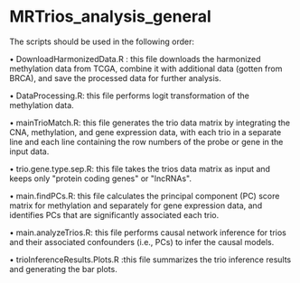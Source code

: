 # MRTrios_analysis_general

The scripts should be used in the following order:

•	DownloadHarmonizedData.R : this file downloads the harmonized methylation data from TCGA, combine it with additional data (gotten from BRCA), and save the processed data for further analysis.

•	DataProcessing.R: this file performs logit transformation of the methylation data.

•	mainTrioMatch.R: this file generates the trio data matrix by integrating the CNA, methylation, and gene expression data, with each trio in a separate line and each line containing the row numbers of the probe or gene in the input data.

•	trio.gene.type.sep.R: this file takes the trios data matrix as input and keeps only "protein coding genes" or "lncRNAs".

•	main.findPCs.R: this file calculates the principal component (PC) score matrix for methylation and separately for gene expression data, and identifies PCs that are significantly associated each trio.

•	main.analyzeTrios.R: this file performs causal network inference for trios and their associated confounders (i.e., PCs) to infer the causal models.

•	trioInferenceResults.Plots.R :this file summarizes the trio inference results and generating the bar plots. 
